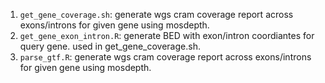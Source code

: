 1. ```get_gene_coverage.sh```: generate wgs cram coverage report across exons/introns for given gene using mosdepth. 
2. ```get_gene_exon_intron.R```: generate BED with exon/intron coordiantes for query gene. used in get_gene_coverage.sh.
3. ```parse_gtf.R```: generate wgs cram coverage report across exons/introns for given gene using mosdepth.

